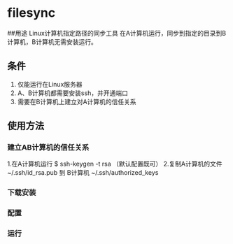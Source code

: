 # filesync

##用途
 Linux计算机指定路径的同步工具
 在A计算机运行，同步到指定的目录到B计算机，B计算机无需安装运行。
 
## 条件
 1. 仅能运行在Linux服务器
 2. A、B计算机都需要安装ssh，并开通端口
 3. 需要在B计算机上建立对A计算机的信任关系
 
## 使用方法
### 建立AB计算机的信任关系
  1.在A计算机运行
    $ ssh-keygen -t rsa
  （默认配置既可）
  2.复制A计算机的文件 ~/.ssh/id_rsa.pub 到 B计算机 ~/.ssh/authorized_keys
### 下载安装
 
### 配置
 
### 运行
  
